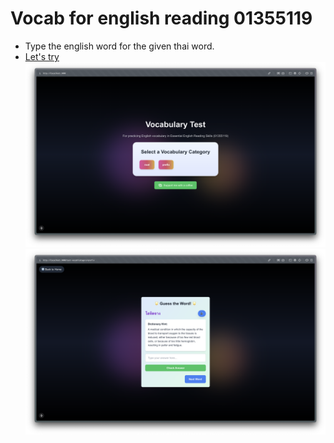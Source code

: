 # Vocab for english reading 01355119

- Type the english word for the given thai word.
- [Let's try](https://vocab-english-01355119.vercel.app)
  ![alt text](image-1.png)
  ![alt text](image-2.png)